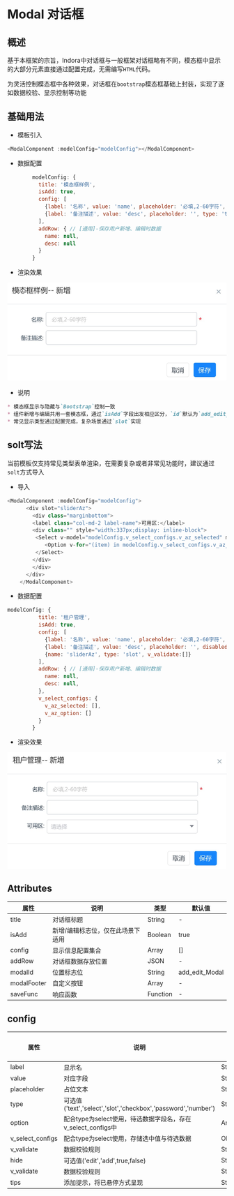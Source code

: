 # Modal 对话框

## 概述

基于本框架的宗旨，Indora中对话框与一般框架对话框略有不同，模态框中显示的大部分元素直接通过配置完成，无需编写`HTML`代码。

为灵活控制模态框中各种效果，对话框在`bootstrap`模态框基础上封装，实现了逐如数据校验、显示控制等功能

## 基础用法

- 模板引入  
```js
<ModalComponent :modelConfig="modelConfig"></ModalComponent>
```
- 数据配置  
```js
        modelConfig: {
          title: '模态框样例',
          isAdd: true,
          config: [
            {label: '名称', value: 'name', placeholder: '必填,2-60字符', v_validate: 'required:true|min:2|max:60', disabled: true, hide: 'edit', type: 'text'},
            {label: '备注描述', value: 'desc', placeholder: '', type: 'text'},
          ],
          addRow: { // [通用]-保存用户新增、编辑时数据
            name: null,
            desc: null
          }
        }
```

- 渲染效果


![模态框展示](../../img/modal/m-normal.png ':size=420x210')


- 说明

```markdown
* 模态框显示与隐藏与`Bootstrap`控制一致
* 组件新增与编辑共用一套模态框，通过`isAdd`字段出发相应区分，`id`默认为`add_edit_Modal`
* 常见显示类型通过配置完成，复杂场景通过`slot`实现

```

## solt写法

当前模板仅支持常见类型表单渲染，在需要复杂或者非常见功能时，建议通过`solt`方式导入

- 导入

```js
<ModalComponent :modelConfig="modelConfig">
      <div slot="sliderAz">
        <div class="marginbottom">
        <label class="col-md-2 label-name">可用区:</label>
        <div class="" style="width:337px;display: inline-block">
         <Select v-model="modelConfig.v_select_configs.v_az_selected" multiple filterable ref="az">
            <Option v-for="(item) in modelConfig.v_select_configs.v_az_option" :value="item.id" :key="item.id">{{ item.name }}</Option>
         </Select>
        </div>
        </div>
      </div>
    </ModalComponent>
```
- 数据配置

```js
modelConfig: {
          title: '租户管理',
          isAdd: true,
          config: [
            {label: '名称', value: 'name', placeholder: '必填,2-60字符', v_validate: 'required:true|min:2|max:60', disabled: true, hide: 'edit', type: 'text'},
            {label: '备注描述', value: 'desc', placeholder: '', disabled: false, type: 'text'},
            {name: 'sliderAz', type: 'slot', v_validate:[]}
          ],
          addRow: { // [通用]-保存用户新增、编辑时数据
            name: null,
            desc: null,
          },
          v_select_configs: {
            v_az_selected: [],
            v_az_option: []
          }
        }
```
- 渲染效果

![模态框展示](../../img/modal/m-solt.png ':size=450x240')

## Attributes

属性|说明|类型|默认值
--|--|--|--
title|对话框标题|String|-
isAdd|新增/编辑标志位，仅在此场景下适用|Boolean|true
config|显示信息配置集合|Array|[]
addRow|对话框数据存放位置|JSON|-
modalId|位置标志位|String|add_edit_Modal
modalFooter|自定义按钮|Array|-
saveFunc|响应函数|Function|-

## config

属性|说明|类型|默认值
--|--|--|--
label|显示名|String|-
value|对应字段|String|-
placeholder|占位文本|String|-
type|可选值('text','select','slot','checkbox','password','number')|String|-
option|配合type为select使用，待选数据字段名，存在v_select_configs中|Array|-
v_select_configs|配合type为select使用，存储选中值与待选数据|Object|-
v_validate|数据校验规则|String|-
hide|可选值('edit','add',true,false)|String/Boolean|-
v_validate|数据校验规则|String|-
tips|添加提示，将已悬停方式呈现|String|-

